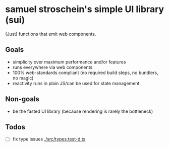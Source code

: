 # samuel stroschein's simple UI library (sui)

(Just) functions that emit web components. 

## Goals

- simplicity over maximum performance and/or features
- runs everywhere via web components
- 100% web-standards compliant (no required build steps, no bundlers, no magic)
- reactivity runs in plain JS/can be used for state management

## Non-goals

- be the fasted UI library (because rendering is rarely the bottleneck)

## Todos

- [ ] fix type issues [./src/types.test-d.ts](./src/types.test-d.ts)
